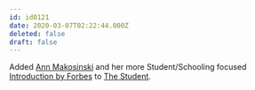 ```yaml
---
id: id0121
date: 2020-03-07T02:22:44.000Z
deleted: false
draft: false
---
```


Added [Ann Makosinski][1] and her more Student/Schooling focused [Introduction by Forbes][2] to [The Student][3].

[1]: https://www.youtube.com/watch?v=lFDG7w_jAFk
[2]: https://www.youtube.com/watch?v=iw4FzMDhU6M
[3]: the-student.html
